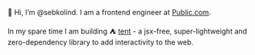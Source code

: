 👋 Hi, I’m @sebkolind. I am a frontend engineer at [Public.com](https://public.com).

In my spare time I am building ⛺ [tent](https://github.com/tentjs/tent) - a jsx-free, super-lightweight and zero-dependency library to add interactivity to the web.

<!---
sebkolind/sebkolind is a ✨ special ✨ repository because its `README.md` (this file) appears on your GitHub profile.
You can click the Preview link to take a look at your changes.
--->
